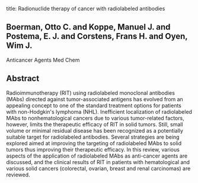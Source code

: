title: Radionuclide therapy of cancer with radiolabeled antibodies

## Boerman, Otto C. and Koppe, Manuel J. and Postema, E. J. and Corstens, Frans H. and Oyen, Wim J.
Anticancer Agents Med Chem


## Abstract
Radioimmunotherapy (RIT) using radiolabeled monoclonal antibodies (MAbs) directed against tumor-associated antigens has evolved from an appealing concept to one of the standard treatment options for patients with non-Hodgkin's lymphoma (NHL). Inefficient localization of radiolabeled MAbs to nonhematological cancers due to various tumor-related factors, however, limits the therapeutic efficacy of RIT in solid tumors. Still, small volume or minimal residual disease has been recognized as a potentially suitable target for radiolabeled antibodies. Several strategies are being explored aimed at improving the targeting of radiolabeled MAbs to solid tumors thus improving their therapeutic efficacy. In this review, various aspects of the application of radiolabeled MAbs as anti-cancer agents are discussed, and the clinical results of RIT in patients with hematological and various solid cancers (colorectal, ovarian, breast and renal carcinomas) are reviewed.

